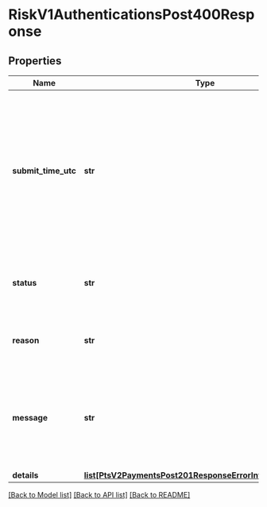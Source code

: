 # RiskV1AuthenticationsPost400Response

## Properties
Name | Type | Description | Notes
------------ | ------------- | ------------- | -------------
**submit_time_utc** | **str** | Time of request in UTC. Format: &#x60;YYYY-MM-DDThh:mm:ssZ&#x60; Example &#x60;2016-08-11T22:47:57Z&#x60; equals August 11, 2016, at 22:47:57 (10:47:57 p.m.). The &#x60;T&#x60; separates the date and the time. The &#x60;Z&#x60; indicates UTC.  Returned by authorization service.  | [optional] 
**status** | **str** | The status for payerAuthentication 201 enroll and validate calls. Value is: - &#x60;INVALID_REQUEST&#x60;  | [optional] 
**reason** | **str** | The reason of the status.  Possible Values: - &#x60;MISSING_FIELD&#x60; - &#x60;INVALID_DATA&#x60;  | [optional] 
**message** | **str** | The message describing the reason of the status. Value is: - Encountered a Payer Authentication problem. Payer could not be authenticated.  | [optional] 
**details** | [**list[PtsV2PaymentsPost201ResponseErrorInformationDetails]**](PtsV2PaymentsPost201ResponseErrorInformationDetails.md) |  | [optional] 

[[Back to Model list]](../README.md#documentation-for-models) [[Back to API list]](../README.md#documentation-for-api-endpoints) [[Back to README]](../README.md)


